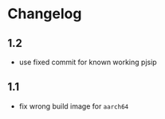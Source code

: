 # Changelog

## 1.2
- use fixed commit for known working pjsip

## 1.1
- fix wrong build image for `aarch64`
